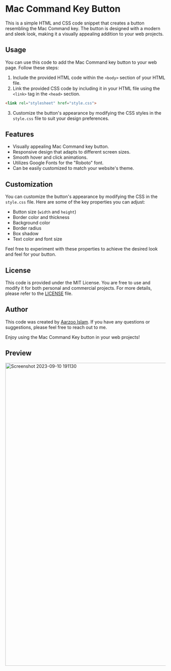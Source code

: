 # Mac Command Key Button

This is a simple HTML and CSS code snippet that creates a button resembling the Mac Command key. The button is designed with a modern and sleek look, making it a visually appealing addition to your web projects. 

## Usage
You can use this code to add the Mac Command key button to your web page. Follow these steps:

1. Include the provided HTML code within the `<body>` section of your HTML file.
2. Link the provided CSS code by including it in your HTML file using the `<link>` tag in the `<head>` section.

```html
<link rel="stylesheet" href="style.css">
```

3. Customize the button's appearance by modifying the CSS styles in the `style.css` file to suit your design preferences.

## Features

- Visually appealing Mac Command key button.
- Responsive design that adapts to different screen sizes.
- Smooth hover and click animations.
- Utilizes Google Fonts for the "Roboto" font.
- Can be easily customized to match your website's theme.

## Customization

You can customize the button's appearance by modifying the CSS in the `style.css` file. Here are some of the key properties you can adjust:

- Button size (`width` and `height`)
- Border color and thickness
- Background color
- Border radius
- Box shadow
- Text color and font size

Feel free to experiment with these properties to achieve the desired look and feel for your button.

## License

This code is provided under the MIT License. You are free to use and modify it for both personal and commercial projects. For more details, please refer to the [LICENSE](LICENSE) file.

## Author

This code was created by [Aarzoo Islam](https://twitter.com/Aarzoo75). If you have any questions or suggestions, please feel free to reach out to me.

Enjoy using the Mac Command Key button in your web projects!

## Preview
<img width="950" alt="Screenshot 2023-09-10 191130" src="https://github.com/Aarzoo75/Mac-Command-Key-Button/assets/59678435/65b2828f-7537-4d00-ad26-f60e700d30fe">

